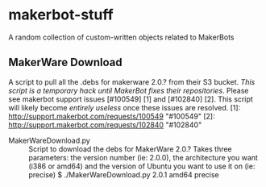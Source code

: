 makerbot-stuff
==============

A random collection of custom-written objects related to MakerBots

MakerWare Download
------------------

A script to pull all the .debs for makerware 2.0.? from their S3 bucket.
*This script is a temporary hack until MakerBot fixes their repositories*.  Please see makerbot support issues [#100549] [1] and [#102840] [2].  This script will likely become *entirely useless* once these issues are resolved.
[1]: http://support.makerbot.com/requests/100549	"#100549"
[2]: http://support.makerbot.com/requests/102840	"#102840"
<dl>
<dt>MakerWareDownload.py</dt>
<dd>Script to download the debs for MakerWare 2.0.?  Takes three parameters: the version number (ie: 2.0.0), the architecture you want (i386 or amd64) and the version of Ubuntu you want to use it on (ie: precise)
    $ ./MakerWareDownload.py 2.0.1 amd64 precise
</dd>
